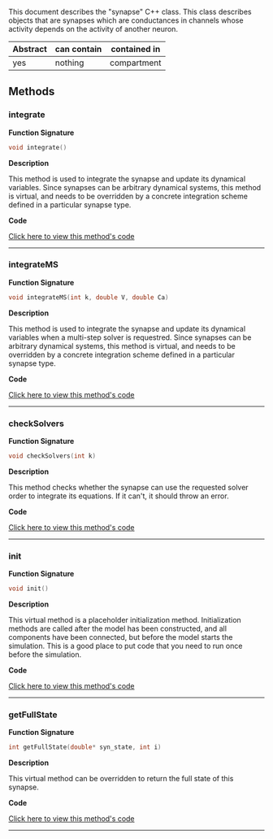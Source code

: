 
This document describes the "synapse" C++ class.
This class describes objects that are synapses which are
conductances in channels whose activity depends on the
activity of another neuron.

| Abstract | can contain | contained in |
| --------  | ------ | -------  |
| yes |  nothing | compartment |




## Methods



### integrate

**Function Signature**

```C++
void integrate() 
```

**Description**


This method is used to integrate the synapse and update 
its dynamical variables. Since synapses can be arbitrary dynamical
systems, this method is virtual, and needs to be overridden
by a concrete integration scheme defined in a particular 
synapse type.



 **Code**

[Click here to view this method's code](https://github.com/sg-s/xolotl/blob/master/c%2B%2B/synapse.hpp#L73)

-------



### integrateMS

**Function Signature**

```C++
void integrateMS(int k, double V, double Ca) 
```

**Description**


This method is used to integrate the synapse and update 
its dynamical variables when a multi-step solver is requestred. 
Since synapses can be arbitrary dynamical systems, this method 
is virtual, and needs to be overridden
by a concrete integration scheme defined in a particular 
synapse type.



 **Code**

[Click here to view this method's code](https://github.com/sg-s/xolotl/blob/master/c%2B%2B/synapse.hpp#L85)

-------



### checkSolvers

**Function Signature**

```C++
void checkSolvers(int k) 
```

**Description**


This method checks whether the synapse can use the requested
solver order to integrate its equations. If it can't, it 
should throw an error. 



 **Code**

[Click here to view this method's code](https://github.com/sg-s/xolotl/blob/master/c%2B%2B/synapse.hpp#L95)

-------



### init

**Function Signature**

```C++
void init() 
```

**Description**


This virtual method is a placeholder initialization method. Initialization 
methods are called after the model has been constructed, and all components
have been connected, but before the model starts the simulation. This is a
good place to put code that you need to run once before the simulation. 



 **Code**

[Click here to view this method's code](https://github.com/sg-s/xolotl/blob/master/c%2B%2B/synapse.hpp#L114)

-------



### getFullState

**Function Signature**

```C++
int getFullState(double* syn_state, int i) 
```

**Description**


This virtual method can be overridden to return the full state
of this synapse.



 **Code**

[Click here to view this method's code](https://github.com/sg-s/xolotl/blob/master/c%2B%2B/synapse.hpp#L121)

-------

